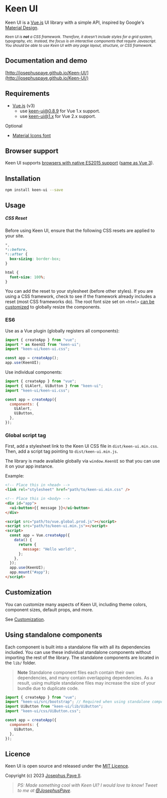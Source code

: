 # Keen UI

Keen UI is a [Vue.js](http://vuejs.org) UI library with a simple API, inspired by Google's [Material Design](https://material.io/guidelines).

<sub>_Keen UI is **not** a CSS framework. Therefore, it doesn't include styles for a grid system, typography, etc. Instead, the focus is on interactive components that require Javascript. You should be able to use Keen UI with any page layout, structure, or CSS framework._</sub>

## Documentation and demo

[http://josephuspaye.github.io/Keen-UI/](http://josephuspaye.github.io/Keen-UI/)

## Requirements

- [Vue.js](http://vuejs.org/) (v3)
  - use [keen-ui@0.8.9](http://josephuspaye.github.io/Keen-UI/0.8.9/) for Vue 1.x support.
  - use [keen-ui@1.x](http://josephuspaye.github.io/Keen-UI/1.4.0/) for Vue 2.x support.

Optional

- [Material Icons font](http://google.github.io/material-design-icons/#icon-font-for-the-web)

## Browser support

Keen UI supports [browsers with native ES2015 support](https://caniuse.com/es6) ([same as Vue 3](https://vuejs.org/about/faq.html#what-browsers-does-vue-support)).

## Installation

```bash
npm install keen-ui --save
```

## Usage

##### CSS Reset

Before using Keen UI, ensure that the following CSS resets are applied to your site.

```css
*,
*::before,
*::after {
  box-sizing: border-box;
}

html {
  font-size: 100%;
}
```

You can add the reset to your stylesheet (before other styles). If you are using a CSS framework, check to see if the framework already includes a reset (most CSS frameworks do). The root font size set on `<html>` [can be customized](Customization.md#component-sizing) to globally resize the components.

### ES6

Use as a Vue plugin (globally registers all components):

```js
import { createApp } from "vue";
import * as KeenUI from "keen-ui";
import "keen-ui/keen-ui.css";

const app = createApp();
app.use(KeenUI);
```

Use individual components:

```js
import { createApp } from "vue";
import { UiAlert, UiButton } from "keen-ui";
import "keen-ui/keen-ui.css";

const app = createApp({
  components: {
    UiAlert,
    UiButton,
  },
});
```

### Global script tag

First, add a stylesheet link to the Keen UI CSS file in `dist/keen-ui.min.css`. Then, add a script tag pointing to `dist/keen-ui.min.js`.

The library is made available globally via `window.KeenUI` so that you can use it on your app instance.

Example:

```html
<!-- Place this in <head> -->
<link rel="stylesheet" href="path/to/keen-ui.min.css" />

<!-- Place this in <body> -->
<div id="app">
  <ui-button>{{ message }}</ui-button>
</div>

<script src="path/to/vue.global.prod.js"></script>
<script src="path/to/keen-ui.min.js"></script>
<script>
  const app = Vue.createApp({
    data() {
      return {
        message: "Hello world!",
      };
    },
  });
  app.use(KeenUI);
  app.mount("#app");
</script>
```

## Customization

You can customize many aspects of Keen UI, including theme colors, component sizes, default props, and more.

See [Customization](Customization.md).

## Using standalone components

Each component is built into a standalone file with all its dependencies included. You can use these individual standalone components without importing the rest of the library. The standalone components are located in the `lib/` folder.

> **Note**
> Standalone component files each contain their own dependencies, and many contain overlapping dependencies. As a result, using multiple standalone files may increase the size of your bundle due to duplicate code.

```js
import { createApp } from "vue";
import "keen-ui/src/bootstrap"; // Required when using standalone components, should be imported only once in your project
import UiButton from "keen-ui/lib/UiButton";
import "keen-ui/css/UiButton.css";

const app = createApp({
  components: {
    UiButton,
  },
});
```

## Licence

Keen UI is open source and released under the [MIT Licence](LICENCE).

Copyright (c) 2023 [Josephus Paye II](https://twitter.com/JosephusPaye).

> _PS: Made something cool with Keen UI? I would love to know! Tweet to me at [@JosephusPaye](https://twitter.com/JosephusPaye)_.
